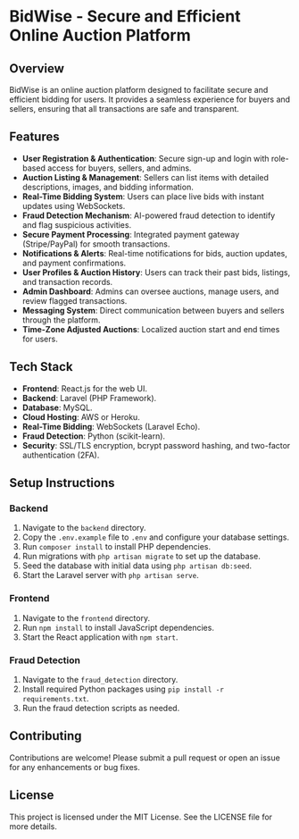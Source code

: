 # BidWise - Secure and Efficient Online Auction Platform

## Overview
BidWise is an online auction platform designed to facilitate secure and efficient bidding for users. It provides a seamless experience for buyers and sellers, ensuring that all transactions are safe and transparent.

## Features
- **User Registration & Authentication**: Secure sign-up and login with role-based access for buyers, sellers, and admins.
- **Auction Listing & Management**: Sellers can list items with detailed descriptions, images, and bidding information.
- **Real-Time Bidding System**: Users can place live bids with instant updates using WebSockets.
- **Fraud Detection Mechanism**: AI-powered fraud detection to identify and flag suspicious activities.
- **Secure Payment Processing**: Integrated payment gateway (Stripe/PayPal) for smooth transactions.
- **Notifications & Alerts**: Real-time notifications for bids, auction updates, and payment confirmations.
- **User Profiles & Auction History**: Users can track their past bids, listings, and transaction records.
- **Admin Dashboard**: Admins can oversee auctions, manage users, and review flagged transactions.
- **Messaging System**: Direct communication between buyers and sellers through the platform.
- **Time-Zone Adjusted Auctions**: Localized auction start and end times for users.

## Tech Stack
- **Frontend**: React.js for the web UI.
- **Backend**: Laravel (PHP Framework).
- **Database**: MySQL.
- **Cloud Hosting**: AWS or Heroku.
- **Real-Time Bidding**: WebSockets (Laravel Echo).
- **Fraud Detection**: Python (scikit-learn).
- **Security**: SSL/TLS encryption, bcrypt password hashing, and two-factor authentication (2FA).

## Setup Instructions

### Backend
1. Navigate to the `backend` directory.
2. Copy the `.env.example` file to `.env` and configure your database settings.
3. Run `composer install` to install PHP dependencies.
4. Run migrations with `php artisan migrate` to set up the database.
5. Seed the database with initial data using `php artisan db:seed`.
6. Start the Laravel server with `php artisan serve`.

### Frontend
1. Navigate to the `frontend` directory.
2. Run `npm install` to install JavaScript dependencies.
3. Start the React application with `npm start`.

### Fraud Detection
1. Navigate to the `fraud_detection` directory.
2. Install required Python packages using `pip install -r requirements.txt`.
3. Run the fraud detection scripts as needed.

## Contributing
Contributions are welcome! Please submit a pull request or open an issue for any enhancements or bug fixes.

## License
This project is licensed under the MIT License. See the LICENSE file for more details.